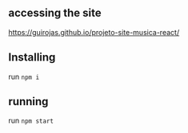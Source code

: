 ## accessing the site
https://guirojas.github.io/projeto-site-musica-react/

## Installing
run `npm i`

## running
run `npm start`
